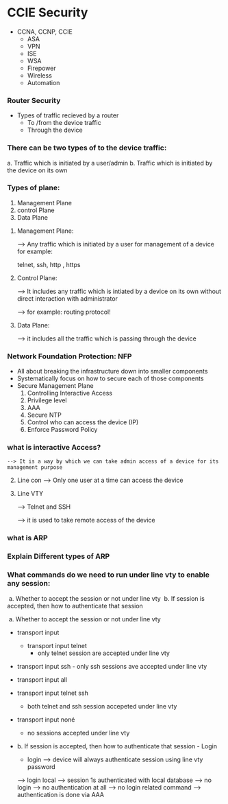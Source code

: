 # CCIE Security

- CCNA, CCNP, CCIE
  - ASA
  - VPN 
  - ISE
  - WSA
  - Firepower 
  - Wireless
  - Automation

### Router Security

- Types of traffic recieved by a router
  - To /from the device traffic
  - Through the device

### There can be two types of to the device traffic:

a. Traffic which is initiated by a user/admin
b. Traffic which is initiated by the device on its own

### Types of plane:

1) Management Plane
2) control Plane
3) Data Plane

1. Management Plane:

   --> Any traffic which is initiated by a user for management of a device for example:

   telnet, ssh, http , https

2. Control Plane:

   --> It includes any traffic  which is intiated by a device on its own without direct interaction
   with administrator

   --> for example: routing protocol!

3. Data Plane:

   --> it includes all the traffic which is passing through the device

### Network Foundation Protection: NFP

- All about breaking the infrastructure down into smaller components
- Systematically focus on how to secure each of those components
- Secure Management Plane
  1. Controlling Interactive Access
  2. Privilege level
  3. AAA
  4. Secure NTP
  5. Control who can access the device (IP)
  6. Enforce Password Policy

### what is interactive Access?

	--> It is a way by which we can take admin access of a device for its management purpose

2. Line con
   --> Only one user at a time can access the device

3. Line VTY

   --> Telnet and SSH

   --> it is  used to take remote access of the device

###  what is ARP

###  Explain Different types of ARP

### What commands do we need to run under line vty to enable any session:

​	a. Whether to accept the session or not under line vty
​	b. If session is accepted, then how to authenticate that session

​	a. Whether to accept the session or not under line vty

- transport input
  - transport input telnet
    -  only telnet session are accepted under line vty
 - transport input ssh
       -  only ssh sessions ave accepted under line vty

- transport input all 
- transport input telnet ssh
  - both telnet and ssh session accepeted under line vty 

- transport input noné 
  - no sessions accepted under line vty

- b. If session is accepted, then how to authenticate that session - Login

  - login --> device will always authenticate session using line vty password

  --> login local --> session 1s authenticated with local database
  --> no login --> no authentication at all
  --> no login related command --> authentication is done via AAA
